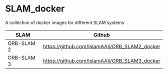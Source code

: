 # SLAM_docker
A collection of docker images for different SLAM systems

SLAM | Github
---|---|
ORB-SLAM 2 | https://github.com/IslamAAli/ORB_SLAM2_docker
ORB-SLAM 3 | https://github.com/IslamAAli/ORB_SLAM3_docker
